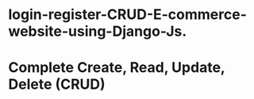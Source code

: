 # login-register-CRUD-E-commerce-website-using-Django-Js.

# Complete Create, Read, Update, Delete (CRUD) 
